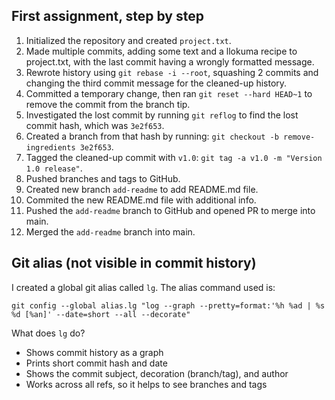 ## First assignment, step by step

1. Initialized the repository and created `project.txt`.
2. Made multiple commits, adding some text and a llokuma recipe to project.txt, with the last commit having a wrongly formatted message.
3. Rewrote history using `git rebase -i --root`, squashing 2 commits and changing the third commit message for the cleaned-up history.
4. Committed a temporary change, then ran `git reset --hard HEAD~1` to remove the commit from the branch tip.
5. Investigated the lost commit by running `git reflog` to find the lost commit hash, which was `3e2f653`.
6. Created a branch from that hash by running: `git checkout -b remove-ingredients 3e2f653`.
7. Tagged the cleaned-up commit with `v1.0`: `git tag -a v1.0 -m "Version 1.0 release"`.
8. Pushed branches and tags to GitHub.
9. Created new branch `add-readme` to add README.md file.
10. Commited the new README.md file with additional info.
11. Pushed the `add-readme` branch to GitHub and opened PR to merge into main.
12. Merged the `add-readme` branch into main. 

## Git alias (not visible in commit history)

I created a global git alias called `lg`. The alias command used is:

`git config --global alias.lg "log --graph --pretty=format:'%h %ad | %s %d [%an]' --date=short --all --decorate"`

What does `lg` do?
- Shows commit history as a graph
- Prints short commit hash and date
- Shows the commit subject, decoration (branch/tag), and author
- Works across all refs, so it helps to see branches and tags